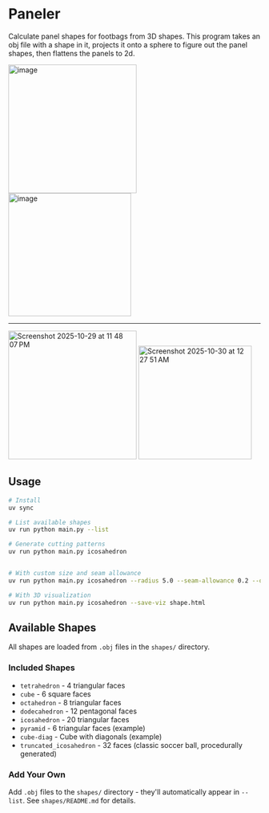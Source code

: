 # Paneler

Calculate panel shapes for footbags from 3D shapes.
This program takes an obj file with a shape in it, projects it onto a sphere to figure out the panel shapes, then flattens the panels to 2d.


<img width="256" height="256" alt="image" src="https://github.com/user-attachments/assets/f1f7273d-a336-4e34-8937-b9e860f3839d" /> 
<img width="245" height="245" alt="image" src="https://github.com/user-attachments/assets/0c4e1415-36d8-49e7-a066-b36cf2c48a03" />

--- 

<img width="256" height="256" alt="Screenshot 2025-10-29 at 11 48 07 PM" src="https://github.com/user-attachments/assets/06326649-cb98-4d5a-9a86-3fe1613580b2" />
<img width="226" height="226" alt="Screenshot 2025-10-30 at 12 27 51 AM" src="https://github.com/user-attachments/assets/b75819d0-848d-4187-b273-27d493b05e50" />


## Usage

```bash
# Install
uv sync

# List available shapes
uv run python main.py --list

# Generate cutting patterns
uv run python main.py icosahedron


# With custom size and seam allowance
uv run python main.py icosahedron --radius 5.0 --seam-allowance 0.2 --output my_ball.pdf

# With 3D visualization
uv run python main.py icosahedron --save-viz shape.html
```

## Available Shapes

All shapes are loaded from `.obj` files in the `shapes/` directory.

### Included Shapes
- `tetrahedron` - 4 triangular faces
- `cube` - 6 square faces
- `octahedron` - 8 triangular faces
- `dodecahedron` - 12 pentagonal faces
- `icosahedron` - 20 triangular faces
- `pyramid` - 6 triangular faces (example)
- `cube-diag` - Cube with diagonals (example)
- `truncated_icosahedron` - 32 faces (classic soccer ball, procedurally generated)

### Add Your Own
Add `.obj` files to the `shapes/` directory - they'll automatically appear in `--list`. See `shapes/README.md` for details.
